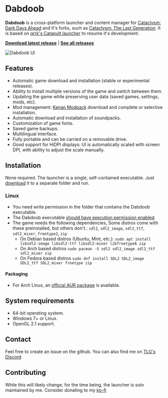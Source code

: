 # Dabdoob

**Dabdoob** is a cross-platform launcher and content manager for [Cataclysm: Dark Days Ahead](https://github.com/CleverRaven/Cataclysm-DDA) and it's forks, such as [Cataclysm: The Last Generation](https://github.com/Cataclysm-TLG/Cataclysm-TLG/). It is based on [qrrk's Catapult launcher](https://github.com/qrrk/Catapult) to resume it's development.

[**Download latest release**](https://github.com/Hihahahalol/Catapult_Dabdoob/releases/latest)  |  [**See all releases**](https://github.com/Hihahahalol/Catapult_Dabdoob/releases)



![Dabdoob UI](./.github/Dabdoob_ui.gif)

## Features

- Automatic game download and installation (stable or experimental releases).
- Ability to install multiple versions of the game and switch between them.
- Updating the game while preserving user data (saved games, settings, mods, etc).
- Mod management: [Kenan Modpack](https://github.com/Kenan2000/CDDA-Kenan-Modpack) download and complete or selective installation.
- Automatic download and installation of soundpacks.
- Customization of game fonts.
- Saved game backups.
- Multilingual interface.
- Fully portable and can be carried on a removable drive.
- Good support for HiDPI displays: UI is automatically scaled with screen DPI, with ability to adjust the scale manually.

## Installation

None required. The launcher is a single, self-contained executable. Just [download](https://github.com/Hihahahalol/Catapult_TLG/releases/latest) it to a separate folder and run.

### Linux
- You need write permission in the folder that contains the Dabdoob executable.
- The Dabdoob executable [should have execution permission enabled](https://askubuntu.com/a/485001).
- The game needs the following dependencies, Some distros come with these preinstalled, but others don't.: `sdl2`, `sdl2_image`, `sdl2_ttf`, `sdl2_mixer`, `freetype2`, `zip`
    - On Debian based distros (Ubuntu, Mint, etc.): `sudo apt install libsdl2-image libsdl2-ttf libsdl2-mixer libfreetype6 zip`
    - On Arch based distros `sudo pacman -S sdl2 sdl2_image sdl2_ttf sdl2_mixer zip`
    - On Fedora based distros `sudo dnf install SDL2 SDL2_image SDL2_ttf SDL2_mixer freetype zip`

#### Packaging

- For Arch Linux, an [official AUR package](https://aur.archlinux.org/packages/catapult-bin) is available.

## System requirements

- 64-bit operating system.
- Windows 7+ or Linux.
- OpenGL 2.1 support.

## Contact

Feel free to create an issue on the github. You can also find me on [TLG's Discord](https://discord.com/invite/zT9sXmZNCK)

## Contributing

While this will likely change, for the time being, the launcher is solo maintained by me. Consider donating to my [ko-fi](https://ko-fi.com/hihahahalol)

